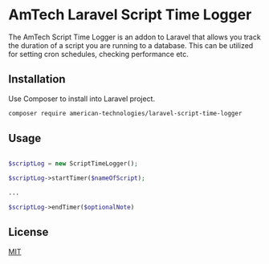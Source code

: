 # AmTech Laravel Script Time Logger

The AmTech Script Time Logger is an addon to Laravel that allows you track the duration of a script you are running to a database.  This can be utilized for setting cron schedules, checking performance etc.

## Installation

Use Composer to install into Laravel project.

```bash
composer require american-technologies/laravel-script-time-logger
```

## Usage

```php

$scriptLog = new ScriptTimeLogger();

$scriptLog->startTimer($nameOfScript);

...

$scriptLog->endTimer($optionalNote)

```


## License
[MIT](https://choosealicense.com/licenses/mit/)